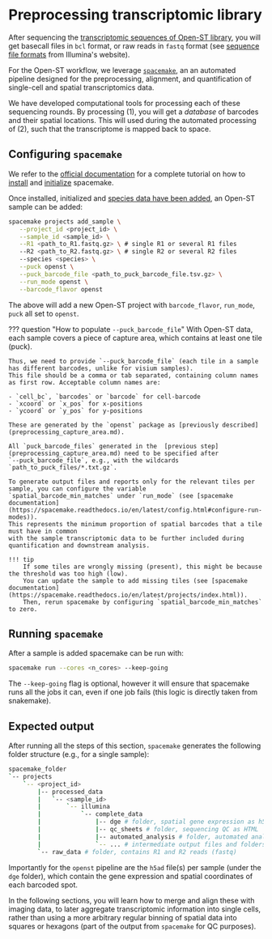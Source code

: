 # Preprocessing transcriptomic library
After sequencing the [transcriptomic sequences of Open-ST library](../experimental/sequencing_of_openst_library.md#sequencing-of-Open-ST-library), 
you will get basecall files in `bcl` format, or raw reads in `fastq` format 
(see [sequence file formats](https://www.illumina.com/informatics/sequencing-data-analysis/sequence-file-formats.html)
from Illumina's website).

For the Open-ST workflow, we leverage [`spacemake`](https://spacemake.readthedocs.io/en/latest/), an
an automated pipeline designed for the preprocessing, alignment, and quantification of single-cell and spatial transcriptomics data.

We have developed computational tools for processing each of these sequencing rounds.
By processing (1), you will get a *database* of barcodes and their spatial locations.
This will used during the automated processing of (2), such that the transcriptome is mapped back to space.

## Configuring `spacemake`
We refer to the [official documentation](https://spacemake.readthedocs.io/en/latest/) for a complete tutorial on how to 
[install](https://spacemake.readthedocs.io/en/latest/install.html) and
[initialize](https://spacemake.readthedocs.io/en/latest/initialize.html) spacemake. 

Once installed, initialized and [species data have been added](https://spacemake.readthedocs.io/en/latest/config.html#configure-species),
an Open-ST sample can be added:

```bash
spacemake projects add_sample \
   --project_id <project_id> \
   --sample_id <sample_id> \
   --R1 <path_to_R1.fastq.gz> \ # single R1 or several R1 files
   --R2 <path_to_R2.fastq.gz> \ # single R2 or several R2 files
   --species <species> \
   --puck openst \
   --puck_barcode_file <path_to_puck_barcode_file.tsv.gz> \
   --run_mode openst \
   --barcode_flavor openst
```

The above will add a new Open-ST project with `barcode_flavor`, `run_mode`, `puck` all set to `openst`.

??? question "How to populate `--puck_barcode_file`"
    With Open-ST data, each sample covers a piece of capture area, which contains at least one tile (puck).

    Thus, we need to provide `--puck_barcode_file` (each tile in a sample has different barcodes, unlike for visium samples).
    This file should be a comma or tab separated, containing column names as first row. Acceptable column names are:

    - `cell_bc`, `barcodes` or `barcode` for cell-barcode
    - `xcoord` or `x_pos` for x-positions
    - `ycoord` or `y_pos` for y-positions

    These are generated by the `openst` package as [previously described](preprocessing_capture_area.md).

    All `puck_barcode_files` generated in the  [previous step](preprocessing_capture_area.md) need to be specified after 
    `--puck_barcode_file`, e.g., with the wildcards `path_to_puck_files/*.txt.gz`.

    To generate output files and reports only for the relevant tiles per sample, you can configure the variable
    `spatial_barcode_min_matches` under `run_mode` (see [spacemake documentation](https://spacemake.readthedocs.io/en/latest/config.html#configure-run-modes)).
    This represents the minimum proportion of spatial barcodes that a tile must have in common 
    with the sample transcriptomic data to be further included during quantification and downstream analysis.

    !!! tip
        If some tiles are wrongly missing (present), this might be because the threshold was too high (low). 
        You can update the sample to add missing tiles (see [spacemake documentation](https://spacemake.readthedocs.io/en/latest/projects/index.html)).
        Then, rerun spacemake by configuring `spatial_barcode_min_matches` to zero.

## Running `spacemake`
After a sample is added spacemake can be run with:

```bash
spacemake run --cores <n_cores> --keep-going
```

The `--keep-going` flag is optional, however it will ensure that spacemake runs all the jobs it can,
even if one job fails (this logic is directly taken from snakemake).

## Expected output

After running all the steps of this section, `spacemake` generates the following folder structure (e.g., for a single sample):
```sh
spacemake_folder
`-- projects
    `-- <project_id>
        |-- processed_data
        |   `-- <sample_id>
        |       `-- illumina
        |           `-- complete_data
        |               |-- dge # folder, spatial gene expression as h5ad files 
        |               |-- qc_sheets # folder, sequencing QC as HTML
        |               |-- automated_analysis # folder, automated analysis results as HTML
        |               `-- ... # intermediate output files and folders
        `-- raw_data # folder, contains R1 and R2 reads (fastq)
```

Importantly for the `openst` pipeline are the `h5ad` file(s) per sample (under the `dge` folder),
which contain the gene expression and spatial coordinates of each barcoded spot. 

In the following sections, you will learn how to merge and align these with imaging data, to later aggregate
transcriptomic information into single cells, rather than using a more arbitrary regular binning of 
spatial data into squares or hexagons (part of the output from `spacemake` for QC purposes).